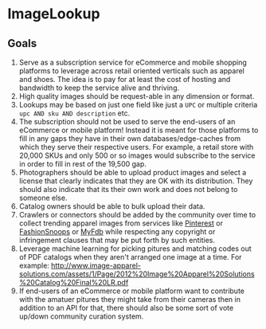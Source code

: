 ImageLookup
===========

## Goals ##

1. Serve as a subscription service for eCommerce and mobile shopping platforms to leverage across retail oriented verticals such as apparel and shoes. The idea is to pay for at least the cost of hosting and bandwidth to keep the service alive and thriving.
2. High quality images should be request-able in any dimension or format.
3. Lookups may be based on just one field like just a `UPC` or multiple criteria `upc AND sku AND description` etc.
4. The subscription should not be used to serve the end-users of an eCommerce or mobile platform! Instead it is meant for those platforms to fill in any gaps they have in their own databases/edge-caches from which they serve their respective users. For example, a retail store with 20,000 SKUs and only 500 or so images would subscribe to the service in order to fill in rest of the 19,500 gap.
5. Photographers should be able to upload product images and select a license that clearly indicates that they are OK with its distribution. They should also indicate that its their own work and does not belong to someone else.
6. Catalog owners should be able to bulk upload their data.
7. Crawlers or connectors should be added by the community over time to collect trending apparel images from services like [Pinterest](pinterest.com) or [FashionSnoops](http://www.fashionsnoops.com/) or [MyFdb](https://www.myfdb.com/) while respecting any copyright or infringement clauses that may be put forth by such entities.
8. Leverage machine learning for picking pitures and matching codes out of PDF catalogs when they aren't arranged one image at a time. For example: http://www.image-apparel-solutions.com/assets/1/Page/2012%20Image%20Apparel%20Solutions%20Catalog%20Final%20LR.pdf
9. If end-users of an eCommerce or mobile platform want to contribute with the amatuer pitures they might take from their cameras then in addition to an API for that, there should also be some sort of vote up/down community curation system.

